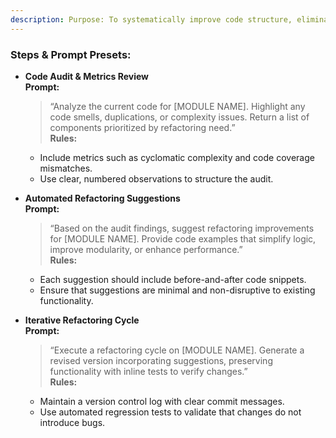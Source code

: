 ```yaml
---
description: Purpose: To systematically improve code structure, eliminate redundancies, and ensure maintainability while preserving functionality.
---
```


### **Steps & Prompt Presets:**

- **Code Audit & Metrics Review**  
    **Prompt:**
    
    > “Analyze the current code for [MODULE NAME]. Highlight any code smells, duplications, or complexity issues. Return a list of components prioritized by refactoring need.”  
    > **Rules:**
    
    - Include metrics such as cyclomatic complexity and code coverage mismatches.
    - Use clear, numbered observations to structure the audit.
- **Automated Refactoring Suggestions**  
    **Prompt:**
    
    > “Based on the audit findings, suggest refactoring improvements for [MODULE NAME]. Provide code examples that simplify logic, improve modularity, or enhance performance.”  
    > **Rules:**
    
    - Each suggestion should include before-and-after code snippets.
    - Ensure that suggestions are minimal and non-disruptive to existing functionality.
- **Iterative Refactoring Cycle**  
    **Prompt:**
    
    > “Execute a refactoring cycle on [MODULE NAME]. Generate a revised version incorporating suggestions, preserving functionality with inline tests to verify changes.”  
    > **Rules:**
    
    - Maintain a version control log with clear commit messages.
    - Use automated regression tests to validate that changes do not introduce bugs.
